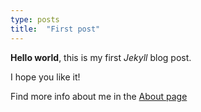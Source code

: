 ```yaml
---
type: posts
title:  "First post"
---
```


**Hello world**, this is my first *Jekyll* blog post.

I hope you like it!

Find more info about me in the [About page](/about/)